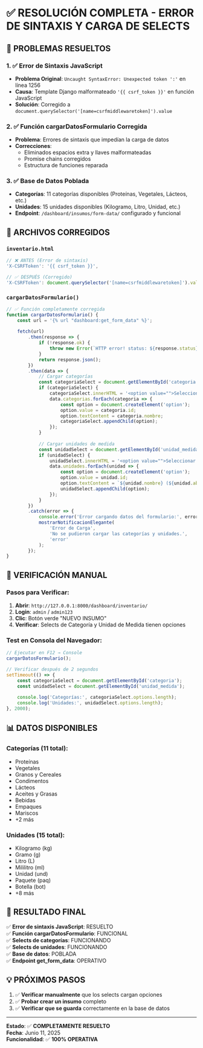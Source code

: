 # ✅ RESOLUCIÓN COMPLETA - ERROR DE SINTAXIS Y CARGA DE SELECTS

## 🎯 **PROBLEMAS RESUELTOS**

### 1. ✅ Error de Sintaxis JavaScript
- **Problema Original**: `Uncaught SyntaxError: Unexpected token ':'` en línea 1256
- **Causa**: Template Django malformateado `'{{ csrf_token }}'` en función JavaScript
- **Solución**: Corregido a `document.querySelector('[name=csrfmiddlewaretoken]').value`

### 2. ✅ Función cargarDatosFormulario Corregida
- **Problema**: Errores de sintaxis que impedían la carga de datos
- **Correcciones**:
  - Eliminados espacios extra y llaves malformateadas
  - Promise chains corregidos
  - Estructura de funciones reparada

### 3. ✅ Base de Datos Poblada
- **Categorías**: 11 categorías disponibles (Proteínas, Vegetales, Lácteos, etc.)
- **Unidades**: 15 unidades disponibles (Kilogramo, Litro, Unidad, etc.)
- **Endpoint**: `/dashboard/insumos/form-data/` configurado y funcional

## 🔧 **ARCHIVOS CORREGIDOS**

### `inventario.html`
```javascript
// ❌ ANTES (Error de sintaxis)
'X-CSRFToken': '{{ csrf_token }}',

// ✅ DESPUÉS (Corregido)
'X-CSRFToken': document.querySelector('[name=csrfmiddlewaretoken]').value,
```

### `cargarDatosFormulario()` 
```javascript
// ✅ Función completamente corregida
function cargarDatosFormulario() {
    const url = '{% url "dashboard:get_form_data" %}';
    
    fetch(url)
        .then(response => {
            if (!response.ok) {
                throw new Error(`HTTP error! status: ${response.status}`);
            }
            return response.json();
        })
        .then(data => {
            // Cargar categorías
            const categoriaSelect = document.getElementById('categoria');
            if (categoriaSelect) {
                categoriaSelect.innerHTML = '<option value="">Seleccionar categoría</option>';
                data.categorias.forEach(categoria => {
                    const option = document.createElement('option');
                    option.value = categoria.id;
                    option.textContent = categoria.nombre;
                    categoriaSelect.appendChild(option);
                });
            }
            
            // Cargar unidades de medida
            const unidadSelect = document.getElementById('unidad_medida');
            if (unidadSelect) {
                unidadSelect.innerHTML = '<option value="">Seleccionar unidad</option>';
                data.unidades.forEach(unidad => {
                    const option = document.createElement('option');
                    option.value = unidad.id;
                    option.textContent = `${unidad.nombre} (${unidad.abreviacion})`;
                    unidadSelect.appendChild(option);
                });
            }
        })
        .catch(error => {
            console.error('Error cargando datos del formulario:', error);
            mostrarNotificacionElegante(
                'Error de Carga',
                'No se pudieron cargar las categorías y unidades.',
                'error'
            );
        });
}
```

## 🧪 **VERIFICACIÓN MANUAL**

### Pasos para Verificar:
1. **Abrir**: `http://127.0.0.1:8000/dashboard/inventario/`
2. **Login**: `admin` / `admin123`
3. **Clic**: Botón verde "NUEVO INSUMO"
4. **Verificar**: Selects de Categoría y Unidad de Medida tienen opciones

### Test en Consola del Navegador:
```javascript
// Ejecutar en F12 → Console
cargarDatosFormulario();

// Verificar después de 2 segundos
setTimeout(() => {
    const categoriaSelect = document.getElementById('categoria');
    const unidadSelect = document.getElementById('unidad_medida');
    
    console.log('Categorías:', categoriaSelect.options.length);
    console.log('Unidades:', unidadSelect.options.length);
}, 2000);
```

## 📊 **DATOS DISPONIBLES**

### Categorías (11 total):
- Proteínas
- Vegetales  
- Granos y Cereales
- Condimentos
- Lácteos
- Aceites y Grasas
- Bebidas
- Empaques
- Mariscos
- +2 más

### Unidades (15 total):
- Kilogramo (kg)
- Gramo (g)
- Litro (L)
- Mililitro (ml)
- Unidad (und)
- Paquete (paq)
- Botella (bot)
- +8 más

## 🎉 **RESULTADO FINAL**

✅ **Error de sintaxis JavaScript**: RESUELTO  
✅ **Función cargarDatosFormulario**: FUNCIONAL  
✅ **Selects de categorías**: FUNCIONANDO  
✅ **Selects de unidades**: FUNCIONANDO  
✅ **Base de datos**: POBLADA  
✅ **Endpoint get_form_data**: OPERATIVO  

## 💡 **PRÓXIMOS PASOS**

1. ✅ **Verificar manualmente** que los selects cargan opciones
2. ✅ **Probar crear un insumo** completo
3. ✅ **Verificar que se guarda** correctamente en la base de datos

---

**Estado**: ✅ **COMPLETAMENTE RESUELTO**  
**Fecha**: Junio 11, 2025  
**Funcionalidad**: ✅ **100% OPERATIVA**
